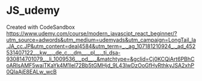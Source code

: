 # JS_udemy
Created with CodeSandbox
https://www.udemy.com/course/modern_javascipt_react_beginner/?utm_source=adwords&utm_medium=udemyads&utm_campaign=LongTail_la.JA_cc.JP&utm_content=deal4584&utm_term=_._ag_107181210924_._ad_452531407122_._kw__._de_c_._dm__._pl__._ti_dsa-930814701079_._li_1009536_._pd__._&matchtype=&gclid=Cj0KCQiArt6PBhCoARIsAMF5waiTKaYk4M1lel72Bb5tGMHjd_9L43lwDzOoGfHyRthkyJSA2xhP0QIaAjE8EALw_wcB
